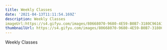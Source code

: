 ```yaml
---
title: Weekly Classes
date: '2021-04-13T11:11:54.169Z'
description: Weekly Classes
imageUrl:https://s4.gifyu.com/images/80668070-9680-4E59-B0B7-3180C961610E.png
thumbnailUrl: https://s4.gifyu.com/images/80668070-9680-4E59-B0B7-3180C961610E.png
---
```


Weekly Classes


